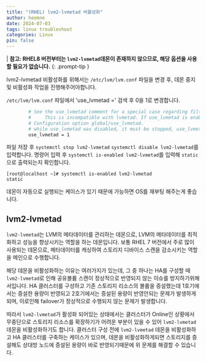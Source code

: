 ```yaml
---
title: "(RHEL) lvm2-lvmetad 비활성화"
author: heomne
date: 2024-07-03
tags: linux troubleshoot
categories: Linux
pin: false
---
```


| **참고: RHEL8 버전부터는 `lvm2-lvmetad`데몬이 존재하지 않으므로, 해당 옵션을 사용할 필요가 없습니다.** {: .prompt-tip }

lvm2-lvmetad 비활성화를 위해서는 `/etc/lvm/lvm.conf` 파일을 변경 후, 데몬 중지 및 비활성화 작업을 진행해주어야합니다.

`/etc/lvm/lvm.conf` 파일에서 'use_lvmetad =' 검색 후 0을 1로 변경합니다.
```bash
        # See the use_lvmetad comment for a special case regarding filters.
        #     This is incompatible with lvmetad. If use_lvmetad is enabled,
        # Configuration option global/use_lvmetad.
        # while use_lvmetad was disabled, it must be stopped, use_lvmetad
        use_lvmetad = 1
```

파일 저장 후 `systemctl stop lvm2-lvmetad` `systemctl disable lvm2-lvmetad`를 입력합니다.
명령어 입력 후 `systemctl is-enabled lvm2-lvmetad`를 입력해 `static`으로 출력되는지 확인합니다.
```terminal
[root@localhost ~]# systemctl is-enabled lvm2-lvmetad
static
```

데몬이 자동으로 실행되는 케이스가 있기 때문에 가능하면 OS를 재부팅 해주는게 좋습니다.

## lvm2-lvmetad

`lvm2-lvmetad`는 LVM의 메타데이터를 관리하는 데몬으로, LVM의 메타데이터를 최적화하고 성능을 향상시키는 역할을 하는 데몬입니다.
보통 RHEL 7 버전에서 주로 많이 사용되는 데몬으로, 메타데이터를 캐싱하여 스토리지 디바이스 스캔을 감소시키는 역할을 메인으로 수행합니다.

해당 데몬을 비활성화하는 이유는 여러가지가 있는데, 그 중 하나는 HA를 구성할 때 `lvm2-lvmetad`로 인해 공유볼륨 스캔이 정상적으로 반영되지 않는 이슈를 방지하기위해서입니다.
HA 클러스터를 구성하고 기존 스토리지 리소스의 볼륨을 증설했는데 1호기에서는 증설한 용량이 반영되고 2호기에서는 증설된 용량이 반영안되는 문제가 발생하게되며, 이로인해 failover가 정상적으로 수행되지 않는 문제가 발생합니다.

따라서 `lvm2-lvmetad`가 활성화 되어있는 상태에서는 클러스터가 Online인 상황에서 무중단으로 스토리지 리소스를 확장하기가 어려운 부분이 있을 수 있어 `lvm2-lvmetad` 데몬을 비활성화하기도 합니다. 클러스터 구성 전에 `lvm2-lvmetad` 데몬을 비활성화하고 HA 클러스터를 구축하는 케이스가 있으며, 데몬을 비활성화하게되면 스토리지를 증설해도 상대방 노드에 증설된 용량이 바로 반영되기때문에 위 문제를 해결할 수 있습니다.